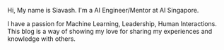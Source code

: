 Hi, My name is Siavash. I'm a AI Engineer/Mentor at AI Singapore.

I have a passion for Machine Learning, Leadership, Human Interactions.
This blog is a way of showing my love for sharing my experiences and 
knowledge with others.
